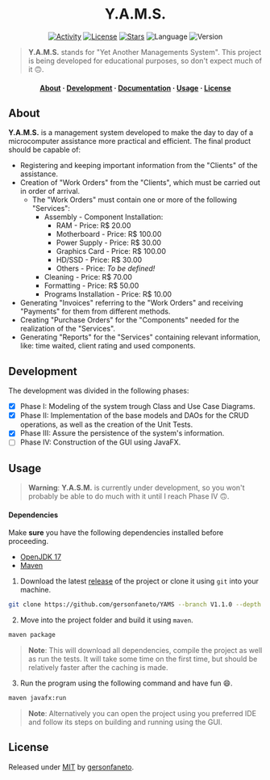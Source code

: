 <h1 align="center">
    Y.A.M.S.
</h1>

<div align="center">

[![Activity](https://img.shields.io/github/last-commit/gersonfaneto/YAMS?color=blue&style=for-the-badge&logo=git)](https://github.com/gersonfaneto/YAMS/commit/main)
[![License](https://img.shields.io/github/license/gersonfaneto/YAMS?color=blue&style=for-the-badge)](https://github.com/gersonfaneto/YAMS/blob/main/LICENSE)
[![Stars](https://img.shields.io/github/stars/gersonfaneto/YAMS?style=for-the-badge&logo=github)](https://github.com/gersonfaneto/YAMS)
![Language](https://img.shields.io/static/v1?label=LANGUAGE&message=Java&color=informational&style=for-the-badge&logo=openjdk)
![Version](https://img.shields.io/static/v1?label=VERSION&message=1.1.0&color=informational&style=for-the-badge)

</div>

> **Y.A.M.S.** stands for "Yet Another Managements System". This project is
> being developed for educational purposes, so don't expect much of it 🙃.

<h4 align="center">
  <a href="#about">About</a>
  ·
  <a href="#development">Development</a>
  ·
  <a href="https://gersonfaneto.github.io/YAMS/">Documentation</a>
  ·
  <a href="#usage">Usage</a>
  ·
  <a href="#license">License</a>
</h4>

## About

**Y.A.M.S.** is a management system developed to make the day to day of a
microcomputer assistance more practical and efficient. The final product
should be capable of:

- Registering and keeping important information from the "Clients" of the
  assistance.
- Creation of "Work Orders" from the "Clients", which must be carried out
  in order of arrival.
  - The "Work Orders" must contain one or more of the following "Services":
    - Assembly - Component Installation:
      - RAM - Price: R$ 20.00
      - Motherboard - Price: R$ 100.00
      - Power Supply - Price: R$ 30.00
      - Graphics Card - Price: R$ 100.00
      - HD/SSD - Price: R$ 30.00
      - Others - Price: _To be defined!_
    - Cleaning - Price: R$ 70.00
    - Formatting - Price: R$ 50.00
    - Programs Installation - Price: R$ 10.00
- Generating "Invoices" referring to the "Work Orders" and receiving
  "Payments" for them from different methods.
- Creating "Purchase Orders" for the "Components" needed for the
  realization of the "Services".
- Generating "Reports" for the "Services" containing relevant
  information, like: time waited, client rating and used components.

## Development

The development was divided in the following phases:

- [x] Phase I: Modeling of the system trough Class and Use Case Diagrams.
- [x] Phase II: Implementation of the base models and DAOs for the CRUD
      operations, as well as the creation of the Unit Tests.
- [x] Phase III: Assure the persistence of the system's information.
- [ ] Phase IV: Construction of the GUI using JavaFX.

## Usage

> **Warning**: **Y.A.S.M.** is currently under development, so you won't
> probably be able to do much with it until I reach Phase IV 🙃.

#### Dependencies

Make **sure** you have the following dependencies installed before proceeding.

- [OpenJDK 17](https://openjdk.org/projects/jdk/17/)
- [Maven](https://maven.apache.org/download.cgi)

1. Download the latest [release](https://github.com/gersonfaneto/YAMS/releases/latest)
   of the project or clone it using `git` into your machine.

```bash
git clone https://github.com/gersonfaneto/YAMS --branch V1.1.0 --depth 1
```

2. Move into the project folder and build it using `maven`.

```bash
maven package
```

> **Note**: This will download all dependencies, compile the project as well
> as run the tests. It will take some time on the first time, but should be
> relatively faster after the caching is made.

3. Run the program using the following command and have fun 😄.

```bash
maven javafx:run
```

> **Note**: Alternatively you can open the project using you preferred IDE
> and follow its steps on building and running using the GUI.

## License

Released under [MIT](https://github.com/gersonfaneto/YAMS/blob/main/LICENSE)
by [gersonfaneto](https://github.com/gersonfaneto).
